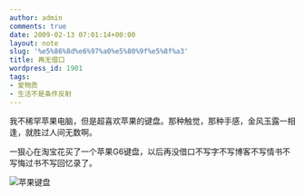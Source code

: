 ```yaml
---
author: admin
comments: true
date: 2009-02-13 07:01:14+00:00
layout: note
slug: '%e5%86%8d%e6%97%a0%e5%80%9f%e5%8f%a3'
title: 再无借口
wordpress_id: 1901
tags:
- 爱物质
- 生活不是条件反射
---
```


我不稀罕苹果电脑，但是超喜欢苹果的键盘。那种触觉，那种手感，金风玉露一相逢，就胜过人间无数啊。

一狠心在淘宝花买了一个苹果G6键盘，以后再没借口不写字不写博客不写情书不写悔过书不写回忆录了。

![苹果键盘](http://farm4.static.flickr.com/3491/3276218788_b33e5c65c7.jpg?v=0)

